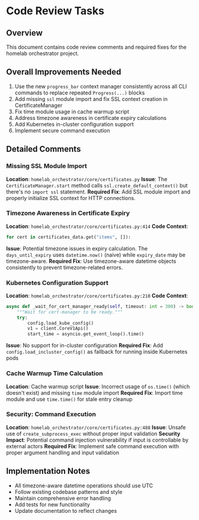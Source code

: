 # Code Review Tasks

## Overview
This document contains code review comments and required fixes for the homelab orchestrator project.

## Overall Improvements Needed
1. Use the new `progress_bar` context manager consistently across all CLI commands to replace repeated `Progress(...)` blocks
2. Add missing `ssl` module import and fix SSL context creation in CertificateManager
3. Fix time module usage in cache warmup script
4. Address timezone awareness in certificate expiry calculations
5. Add Kubernetes in-cluster configuration support
6. Implement secure command execution

## Detailed Comments

### Missing SSL Module Import
**Location**: `homelab_orchestrator/core/certificates.py`
**Issue**: The `CertificateManager.start` method calls `ssl.create_default_context()` but there's no `import ssl` statement.
**Required Fix**: Add SSL module import and properly initialize SSL context for HTTP connections.

### Timezone Awareness in Certificate Expiry
**Location**: `homelab_orchestrator/core/certificates.py:414`
**Code Context**:
```python
for cert in certificates_data.get("items", []):
```
**Issue**: Potential timezone issues in expiry calculation. The `days_until_expiry` uses `datetime.now()` (naive) while `expiry_date` may be timezone-aware.
**Required Fix**: Use timezone-aware datetime objects consistently to prevent timezone-related errors.

### Kubernetes Configuration Support
**Location**: `homelab_orchestrator/core/certificates.py:210`
**Code Context**:
```python
async def _wait_for_cert_manager_ready(self, timeout: int = 300) -> bool:
    """Wait for cert-manager to be ready."""
    try:
        config.load_kube_config()
        v1 = client.CoreV1Api()
        start_time = asyncio.get_event_loop().time()
```
**Issue**: No support for in-cluster configuration
**Required Fix**: Add `config.load_incluster_config()` as fallback for running inside Kubernetes pods

### Cache Warmup Time Calculation
**Location**: Cache warmup script
**Issue**: Incorrect usage of `os.time()` (which doesn't exist) and missing `time` module import
**Required Fix**: Import time module and use `time.time()` for stale entry cleanup

### Security: Command Execution
**Location**: `homelab_orchestrator/core/certificates.py:488`
**Issue**: Unsafe use of `create_subprocess_exec` without proper input validation
**Security Impact**: Potential command injection vulnerability if input is controllable by external actors
**Required Fix**: Implement safe command execution with proper argument handling and input validation

## Implementation Notes
- All timezone-aware datetime operations should use UTC
- Follow existing codebase patterns and style
- Maintain comprehensive error handling
- Add tests for new functionality
- Update documentation to reflect changes
